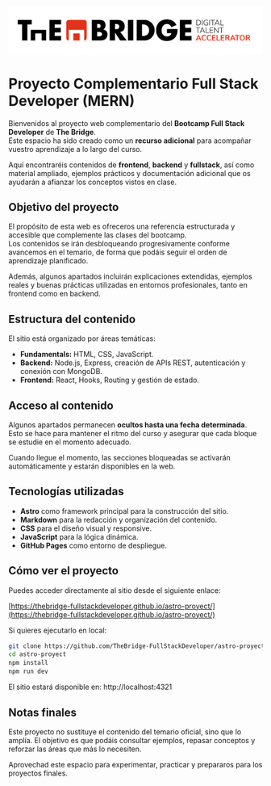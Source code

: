 <p align="center">
  <img src="/public/images/logo_readme.png" alt="The Bridge Logo" />
</p>

# Proyecto Complementario Full Stack Developer (MERN)

Bienvenidos al proyecto web complementario del **Bootcamp Full Stack Developer** de **The Bridge**.  
Este espacio ha sido creado como un **recurso adicional** para acompañar vuestro aprendizaje a lo largo del curso.

Aquí encontraréis contenidos de **frontend**, **backend** y **fullstack**, así como material ampliado, ejemplos prácticos y documentación adicional que os ayudarán a afianzar los conceptos vistos en clase.


## Objetivo del proyecto

El propósito de esta web es ofreceros una referencia estructurada y accesible que complemente las clases del bootcamp.  
Los contenidos se irán desbloqueando progresivamente conforme avancemos en el temario, de forma que podáis seguir el orden de aprendizaje planificado.

Además, algunos apartados incluirán explicaciones extendidas, ejemplos reales y buenas prácticas utilizadas en entornos profesionales, tanto en frontend como en backend.


## Estructura del contenido

El sitio está organizado por áreas temáticas:

- **Fundamentals:** HTML, CSS, JavaScript.
- **Backend:** Node.js, Express, creación de APIs REST, autenticación y conexión con MongoDB.  
- **Frontend:** React, Hooks, Routing y gestión de estado.


## Acceso al contenido

Algunos apartados permanecen **ocultos hasta una fecha determinada**.  
Esto se hace para mantener el ritmo del curso y asegurar que cada bloque se estudie en el momento adecuado.

Cuando llegue el momento, las secciones bloqueadas se activarán automáticamente y estarán disponibles en la web.


## Tecnologías utilizadas

- **Astro** como framework principal para la construcción del sitio.  
- **Markdown** para la redacción y organización del contenido.  
- **CSS** para el diseño visual y responsive.  
- **JavaScript** para la lógica dinámica.  
- **GitHub Pages** como entorno de despliegue.


## Cómo ver el proyecto

Puedes acceder directamente al sitio desde el siguiente enlace:

[https://thebridge-fullstackdeveloper.github.io/astro-proyect/](https://thebridge-fullstackdeveloper.github.io/astro-proyect/)

Si quieres ejecutarlo en local:

```bash
git clone https://github.com/TheBridge-FullStackDeveloper/astro-proyect.git
cd astro-proyect
npm install
npm run dev
```

El sitio estará disponible en: http://localhost:4321


## Notas finales

Este proyecto no sustituye el contenido del temario oficial, sino que lo amplía.
El objetivo es que podáis consultar ejemplos, repasar conceptos y reforzar las áreas que más lo necesiten.

Aprovechad este espacio para experimentar, practicar y prepararos para los proyectos finales.
